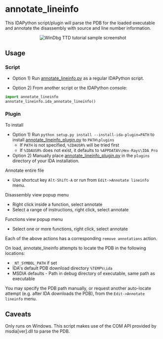 # annotate_lineinfo

This IDAPython script/plugin will parse the PDB for the loaded executable and annotate the disassembly with source and line number information.

<p align="center">
<img alt="WinDbg TTD tutorial sample screenshot" src="https://raw.github.com/clarkb7/annotate_lineinfo/master/screenshots/main.png?sanitize=true"/>
</p>

## Usage

### Script
* Option 1) Run [annotate_lineinfo.py](https://github.com/clarkb7/annotate_lineinfo/blob/master/annotate_lineinfo/annotate_lineinfo.py) as a regular IDAPython script.

* Option 2) From another script or the IDAPython console:
```python
import annotate_lineinfo
annotate_lineinfo.ida_annotate_lineinfo()
```

### Plugin
To install
* Option 1) Run `python setup.py install --install-ida-plugin=PATH` to install [annotate_lineinfo_plugin.py](https://github.com/clarkb7/annotate_lineinfo/blob/master/annotate_lineinfo_plugin.py) to `PATH\plugins`
  * If `PATH` is not specified, `%IDAUSR%` will be tried first
  * If `%IDAUSR%` does not exist, it defaults to `%APPDATA%\Hex-Rays\IDA Pro`
* Option 2) Manually place [annotate_lineinfo_plugin.py](https://github.com/clarkb7/annotate_lineinfo/blob/master/annotate_lineinfo_plugin.py) in the `plugins` directory of your IDA installation.

Annotate entire file
* Use shortcut key `Alt-Shift-A` or run from `Edit->Annotate lineinfo` menu.

Disassembly view popup menu
* Right click inside a function, select annotate
* Select a range of instructions, right click, select annotate

Functions view popup menu
* Select one or more functions, right click, select annotate

Each of the above actions has a corresponding `remove annotations` action.

On load, annotate_lineinfo attempts to locate the PDB in the following locations:
* `_NT_SYMBOL_PATH` if set
* IDA's default PDB download directory `%TEMP%\ida`
* MSDIA defaults - Path in debug directory of executable, same path as executable

You may specify the PDB path manually, or request another auto-locate attempt (e.g. after IDA downloads the PDB),
from the `Edit->Annotate lineinfo` menu.

## Caveats
Only runs on Windows. This script makes use of the COM API provided by msdia[ver].dll to parse the PDB.
